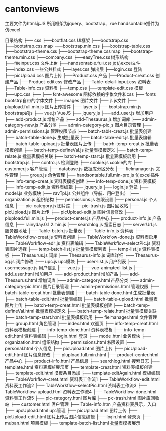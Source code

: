 # cantonviews

主要文件为html与JS
所用框架为jquery、bootstrap、vue
handsontable插件为仿excel

目录结构
├── css
	  ├──bootflat.css UI框架
	  ├──bootstrap.css
	  ├──bootstrap.css.map
	  ├──bootstrap.min.css
	  ├──bootstrap-table.css
	  ├──bootstrap-theme.css
	  ├──bootstrap-theme.css.map
	  ├──bootstrap-theme.min.css
	  ├──company.css
	  ├──easyTree.css 树形结构
	  ├──fileinput.css 文件上传
	  ├──handsontable.full.css jq仿excel文件
	  ├──index.css  一些公共样式
	  ├──layer.css 弹出层
	  ├──login.css 登陆
	  ├──picUpload.css 图片上传
	  ├──Product.css 产品
	  ├──Product-creat.css 创建产品
	  ├──Product-edit.css 修改产品
	  ├──Table-detail-input.css 资料表
	  ├──Table-info.css 资料表
	  ├──temp.css
	  ├──template-edit.css 模板
	  ├──upc.css
├──
├── font-awesome 图标依赖的字体文件和css
├── fonts bootstrp自带的字体文件
├── images 图片文件
├── js js文件
	  ├── plupload.full.min.js 图片上传插件
	  ├── layer.js
	  ├── bootstrap.min.js bootstrap的js
	  ├── vue.js VueJS
	  ├── jquery.js
	  ├── add_user.js 增加用户
	  ├── add-product.js 增加产品
	  ├── add-Thesaurus.js 增加词库
	  ├── admin-category-new.js 产品分类
	  ├── admin-category-pic.js 图片目录管理
	  ├── admin-permissions.js 管理权限节点
	  ├── batch-table-creat.js 批量表创建
	  ├── batch-table-done.js 生成批量表
	  ├── batch-table-edit.js 批量表编辑
	  ├── batch-table-upload.js 批量表图片上传
	  ├── batch-temp-creat.js 批量表模板创建
	  ├── batch-temp-defineVal.js 批量表模板定义
	  ├── batch-temp-relate.js 批量表模板关联
	  ├── batch-temp-start.js 批量表模板启用
	  ├── bootstrap.js
	  ├── control.js 检测登陆
	  ├── cookie.js  cookie的库
	  ├── customer.js 客户管理
	  ├── database.js 数据库分区分表
	  ├── fielmanager.js 文件管理
	  ├── group.js 角色管理
	  ├── handsontable.full.min-pro.js 仿excel插件
	  ├── info-temp-creat.js 资料表模板创建
	  ├── info-temp-done.js 资料表模板
	  ├── info-temp-edit.js 资料表编辑
	  ├── jquery.js
	  ├── login.js 登录
	  ├── model.js 业务模块
	  ├── navTpl.js 公共组件（导航、用户登出）
	  ├── organization.js 组织结构
	  ├── permissions.js 权限设置
	  ├── personal.js 个人信息
	  ├── pic-category.js 图片库
	  ├── pic-trash.js 图片回收站
	  ├── picUpload.js 图片上传
	  ├── picUpload-edit.js 图片信息修改
	  ├── plupload.full.min.js
	  ├── product-center.js 产品中心
	  ├── product-info.js 产品信息
	  ├── rainyday.0.1.2.min.js
	  ├── searchlog.js 搜索日志
	  ├── serverUrl.js 服务器地址
	  ├── Table-batch.js 批量表
	  ├── Table-info.js 资料表
	  ├── TableWorkflow-creat.js 资料表创建
	  ├── TableWorkflow-done.js 资料表启用
	  ├── TableWorkflow-edit.js 资料表编辑
	  ├── TableWorkflow-selectPic.js 资料表图片选择
	  ├── temp-batch-list.js 批量表模板列表
	  ├── temp-list.js 资料表模板
	  ├── Thesaurus.js 词库
	  ├── Thesaurus-info.js 词库详细
	  ├── Thesaurus-xg.js 词库修改
	  ├── upc.js  upc模块
	  ├── user-list.js 用户列表
	  ├── usermessage.js 用户信息
	  ├── vue.js
	  ├── vue-animated-list.js
├── add_user.html 增加用户
├── add-product.html 增加产品
├── add-Thesaurus.html 增加词库
├── admin-category.html 产品分类
├── admin-category-pic.html 图片目录管理
├── admin-permissions.html 管理权限
├── batch-table-creat.html 批量表创建
├── batch-table-done.html 生成批量表
├── batch-table-edit.html 批量表编辑
├── batch-table-upload.html 批量表图片上传
├── batch-temp-creat.html 批量表模板创建
├── batch-temp-defineVal.html 批量表模板定义
├── batch-temp-relate.html 批量表模板关联
├── batch-temp-start.html 批量表模板启用
├── fielmanager.html 文件管理
├── group.html 角色管理
├── index.html 欢迎页
├── info-temp-creat.html 资料表模板创建
├── info-temp-done.html 资料表模板
├── info-temp-edit.html 资料表编辑
├── login.html 登录
├── model.html 业务模块
├── organization.html 组织结构
├── permissions.html 权限设置
├── personal.html 个人信息
├── picUpload.html 图片上传
├── picUpload-edit.html 图片信息修改
├── plupload.full.min.html
├── product-center.html 产品中心
├── product-info.html 产品信息
├── searchlog.html 搜索日志
├── template.html 资料表模板展示页
├── template-creat.html 资料表模板创建
├── template-edit.html 模板条目添加
├── template-editAgain.html 模板编辑
├── TableWorkflow-creat.html 资料表工作流1
├── TableWorkflow-edit.html 资料表工作流2
├── TableWorkflow-selectPic.html 资料表工作流3
├── TableWorkflow-upload.html 资料表工作流4
├── TableWorkflow-done.html 资料表工作流5
├── pic-category.html 图片库
├── pic-trash.html 图片库回收站
├── customer.html 客户管理
├── Table-info.html 产品资料表展示，入口
├── upcUpload.html upc管理
├── picUpload.html 图片上传
├── picUpload-edit.html 图片上传后图片信息编辑
├── login.html 登录页
├── muban.html 项目模板
├── template-batch-list.html 批量表模板展示
